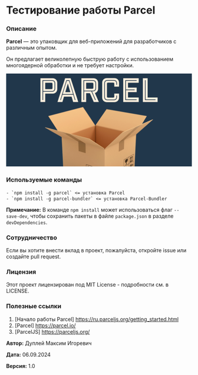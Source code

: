 # Тестирование работы Parcel

### Описание
**Parcel** — это упаковщик для веб-приложений для разработчиков с различным опытом.

Он предлагает великолепную быструю работу с использованием многоядерной обработки и не требует настройки.

![parcel](img/parcel.png)

### Используемые команды
```
- `npm install -g parcel` <= установка Parcel
- `npm install -g parcel-bundler` <= установка Parcel-Bundler
```

**Примечание:** В команде `npm install` может использоваться флаг `--save-dev`, чтобы сохранить пакеты в файле `package.json` в разделе `devDependencies`.

### Сотрудничество
Если вы хотите внести вклад в проект, пожалуйста, откройте issue или создайте pull request.

### Лицензия
Этот проект лицензирован под MIT License - подробности см. в LICENSE.

### Полезные ссылки
1. [Начало работы Parcel] https://ru.parceljs.org/getting_started.html
2. [Parcel] https://parcel.io/
3. [ParcelJS] https://parceljs.org/


**Автор:** Дуплей Максим Игоревич

**Дата:** 06.09.2024

**Версия:** 1.0
